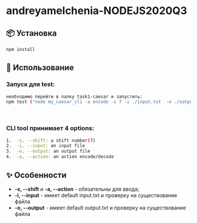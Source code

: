 # andreyamelchenia-NODEJS2020Q3

## 📦 Установка

```bash
npm install
```

## 🔨 Использование
### Запуск для test:
```bash
необходимо перейти в папку task1-caesar и запустить: 
npm test ("node my_caesar_cli -a encode -s 7 -i ./input.txt  -o ./output.txt")
```

<br>

### CLI tool принимает 4 options:
```bash
1.  -s, --shift: a shift number(7)
2.  -i, --input: an input file
3.  -o, --output: an output file
4.  -a, --action: an action encode/decode
```


## ✨ Особенности
+ **-s, --shift** и **-a, --action** - обязательны для ввода;
+  **-i, --input** - имеет default input.txt и проверку на существование файла 
+ **-o, --output** - имеет default output.txt и проверку на существование файла
